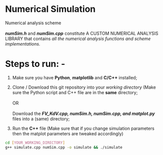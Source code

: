 # Numerical Simulation
Numerical analysis scheme <br><br>
***numSim.h*** and ***numSim.cpp*** constitute A CUSTOM NUMERICAL ANALYSIS LIBRARY that contains _all the numerical analysis functions and scheme implementations._

# Steps to run: -
  1. Make sure you have **Python**, **matplotlib** and **C/C++** installed;
     
  2. Clone / Download this git repository into your _working directory_ (Make sure the Python script and C++ file are in the **same** directory; <br><br> OR <br><br> Download the _**FV_KdV.cpp, numSim.h, numSim.cpp, and matplot.py**_ files into a (same) directory;
    
  3. Run the **C++** file (Make sure that if you change simulation parameters then the matplot parameters are tweaked accordingly)

```bash
cd [YOUR_WORKING_DIRECTORY]
g++ simulate.cpp numSim.cpp -o simulate && ./simulate


